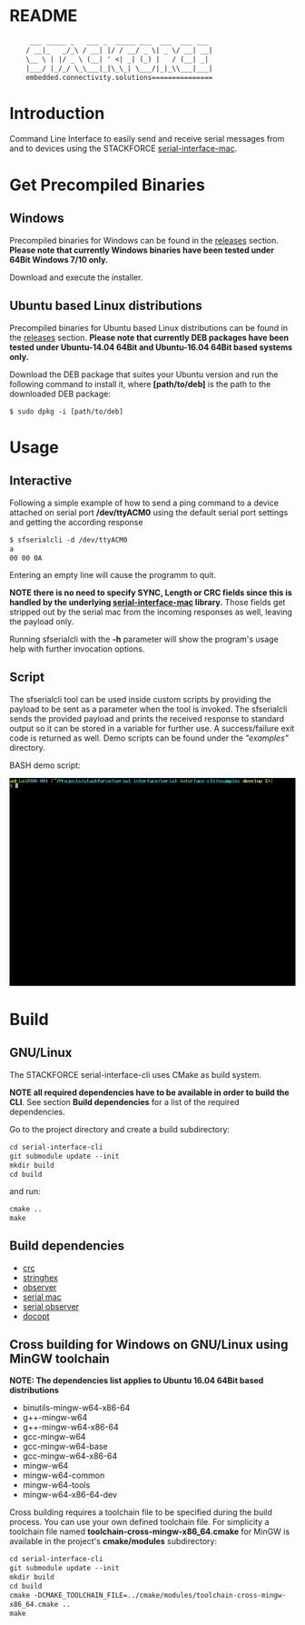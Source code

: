 # README
```
     ___ _____ _   ___ _  _____ ___  ___  ___ ___
    / __|_   _/_\ / __| |/ / __/ _ \| _ \/ __| __|
    \__ \ | |/ _ \ (__| ' <| _| (_) |   / (__| _|
    |___/ |_/_/ \_\___|_|\_\_| \___/|_|_\\___|___|
    embedded.connectivity.solutions===============
```

# Introduction

Command Line Interface to easily send and receive serial messages from and to devices using the STACKFORCE [serial-interface-mac](https://github.com/stackforce/serial-interface-mac).

# Get Precompiled Binaries

## Windows

Precompiled binaries for Windows can be found in the [releases](https://github.com/stackforce/serial-interface-cli/releases) section. **Please note that currently Windows binaries have been tested under 64Bit Windows 7/10 only.**

Download and execute the installer.

## Ubuntu based Linux distributions

Precompiled binaries for Ubuntu based Linux distributions can be found in the [releases](https://github.com/stackforce/serial-interface-cli/releases) section. **Please note that currently DEB packages have been tested under Ubuntu-14.04 64Bit and Ubuntu-16.04 64Bit based systems only.**

Download the DEB package that suites your Ubuntu version and run the following command to install it, where **[path/to/deb]** is the path to the downloaded DEB package:

    $ sudo dpkg -i [path/to/deb]

# Usage

## Interactive

Following a simple example of how to send a ping command to a device attached on serial port **/dev/ttyACM0** using the default serial port settings and getting the according response

    $ sfserialcli -d /dev/ttyACM0
    a
    00 00 0A

Entering an empty line will cause the programm to quit.

**NOTE there is no need to specify SYNC, Length or CRC fields since this is handled by the underlying [serial-interface-mac](https://github.com/stackforce/serial-interface-mac) library.** Those fields get stripped out by the serial mac from the incoming responses as well, leaving the payload only.

Running sfserialcli with the **-h** parameter will show the program's usage help with further invocation options.

## Script

The sfserialcli tool can be used inside custom scripts by providing the payload to be sent as a parameter when the tool is invoked. The sfserialcli sends the provided payload and prints the received response to standard output so it can be stored in a variable for further use. A success/failure exit code is returned as well. Demo scripts can be found under the *"examples"* directory.

BASH demo script:

![cliBashDemo](doc/gif/cliBashDemo.gif)


# Build

## GNU/Linux

The STACKFORCE serial-interface-cli uses CMake as build system.

**NOTE all required dependencies have to be available in order to build the CLI**. See section **Build dependencies** for a list of the required dependencies.

Go to the project directory and create a build subdirectory:

    cd serial-interface-cli
    git submodule update --init
    mkdir build
    cd build

and run:

    cmake ..
    make

## Build dependencies

* [crc](https://github.com/stackforce/crc)
* [stringhex](https://github.com/stackforce/stringhex)
* [observer](https://github.com/stackforce/observer)
* [serial mac](https://github.com/stackforce/serial-interface-mac)
* [serial observer](https://github.com/stackforce/serial-interface-observer)
* [docopt](https://github.com/docopt/docopt.cpp)

## Cross building for Windows on GNU/Linux using MinGW toolchain

**NOTE: The dependencies list applies to Ubuntu 16.04 64Bit based distributions**

* binutils-mingw-w64-x86-64
* g++-mingw-w64
* g++-mingw-w64-x86-64
* gcc-mingw-w64
* gcc-mingw-w64-base
* gcc-mingw-w64-x86-64
* mingw-w64
* mingw-w64-common
* mingw-w64-tools
* mingw-w64-x86-64-dev

Cross building requires a toolchain file to be specified during the build process. You can use your own defined toolchain file. For simplicity a toolchain file named **toolchain-cross-mingw-x86_64.cmake** for MinGW is available in the project's **cmake/modules** subdirectory:

    cd serial-interface-cli
    git submodule update --init
    mkdir build
    cd build
    cmake -DCMAKE_TOOLCHAIN_FILE=../cmake/modules/toolchain-cross-mingw-x86_64.cmake ..
    make

